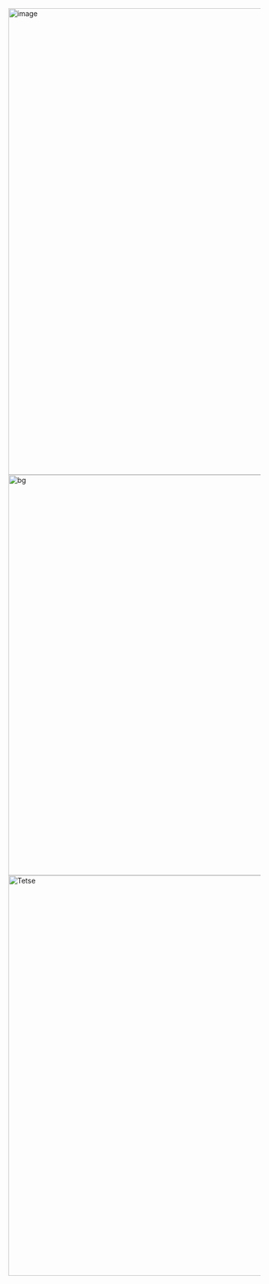 <img width="1398" height="932" alt="image" src="https://github.com/user-attachments/assets/7e226f8b-990e-4d9c-8d95-e976814ca45f" />
<img width="800" height="800" alt="bg" src="https://github.com/user-attachments/assets/5c3d5e78-2bf2-43b9-8c89-3dd4fe9fad8d" />
<img width="1039" height="800" alt="Tetse" src="https://github.com/user-attachments/assets/afe5194a-79fe-467d-9063-eaf6809f8aa8" />
